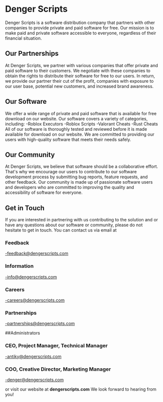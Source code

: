 # Denger Scripts
Denger Scripts is a software 
distribution company that partners 
with other companies to provide 
private and paid software for free. Our 
mission is to make paid and private 
software accessible to everyone, 
regardless of their financial situation.

## Our Partnerships
At Denger Scripts, we partner with 
various companies that offer private 
and paid software to their customers. 
We negotiate with these companies to 
obtain the rights to distribute their 
software for free to our users. In 
return, we provide our partner their 
cut of the profit, companies with 
exposure to our user base, potential 
new customers, and increased brand 
awareness.

## Our Software
We offer a wide range of private and 
paid software that is available for free 
download on our website. Our 
software covers a variety of 
categories, including:
-Roblox Executors
-Roblox Scripts
-Valorant Cheats 
-Rust Cheats
All of our software is thoroughly tested 
and reviewed before it is made 
available for download on our website. 
We are committed to providing our 
users with high-quality software that 
meets their needs safely.

## Our Community
At Denger Scripts, we believe that 
software should be a collaborative 
effort. That's why we encourage our 
users to contribute to our software 
development process by submitting 
bug reports, feature requests, and 
other feedback. Our community is 
made up of passionate software users 
and developers who are committed to 
improving the quality and accessibility 
of software for everyone.

## Get in Touch
If you are interested in partnering with 
us contributing to the solution and or 
have any questions about our software 
or community, please do not hesitate 
to get in touch. You can contact us via 
email at 

### Feedback
-feedback@dengerscripts.com

### Information
-info@dengerscripts.com

### Careers
-careers@dengerscripts.com

### Partnerships
-partnerships@dengerscripts.com

##Administrators

### CEO, Project Manager, Technical Manager
-antiky@dengerscripts.com

### COO, Creative Director, Marketing Manager
-denger@dengerscripts.com

or visit our website at 
**dengerscripts.com**
We look forward to hearing from you!
